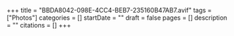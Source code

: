 +++
title = "BBDA8042-098E-4CC4-BEB7-235160B47AB7.avif"
tags = ["Photos"]
categories = []
startDate = ""
draft = false
pages = []
description = ""
citations = []
+++
